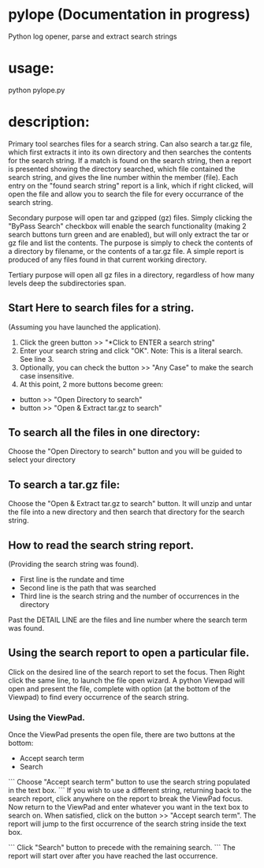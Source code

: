 # pylope (Documentation in progress)
Python log opener, parse and extract search strings

# usage: 
python pylope.py

# description: 
Primary tool searches files for a search string. Can also search a tar.gz file, which first extracts it into its own directory and then searches the contents for the search string. If a match is found on the search string, then a report is presented showing the directory searched, which file contained the search string, and gives the line number within the member (file). Each entry on the "found search string" report is a link, which if right clicked, will open the file and allow you to search the file for every occurrance of the search string.

Secondary purpose will open tar and gzipped (gz) files. Simply clicking the "ByPass Search" checkbox will enable the search functionality (making 2 search buttons turn green and are enabled), but will only extract the tar or gz file and list the contents. The purpose is simply to check the contents of a directory by filename, or the contents of a tar.gz file. A simple report is produced of any files found in that current working directory.

Tertiary purpose will open all gz files in a directory, regardless of how many levels deep the subdirectories span.

## Start Here to search files for a string.
(Assuming you have launched the application).
1. Click the green button >> "*Click to ENTER a search string"
2. Enter your search string and click "OK". Note: This is a literal search. See line 3.
3. Optionally, you can check the button >> "Any Case" to make the search case insensitive.
4. At this point, 2 more buttons become green:
<ul>
<li>button >> "Open Directory to search"</li>
<li>button >> "Open & Extract tar.gz to search"</li>
</ul>

## To search all the files in one directory:
Choose the "Open Directory to search" button and you will be guided to select your directory

## To search a tar.gz file:
Choose the "Open & Extract tar.gz to search" button. It will unzip and untar the file into a new directory and then search that directory for the search string.

## How to read the search string report.
(Providing the search string was found).
<ul>
<li>First line is the rundate and time</li>
<li>Second line is the path that was searched</li>
<li>Third line is the search string and the number of occurrences in the directory</li>
</ul>

Past the DETAIL LINE are the files and line number where the search term was found.

## Using the search report to open a particular file.
Click on the desired line of the search report to set the focus. Then Right click the same line, to launch the file open wizard. A python Viewpad will open and present the file, complete with option (at the bottom of the Viewpad) to find every occurrence of the search string.

### Using the ViewPad.
Once the ViewPad presents the open file, there are two buttons at the bottom:
<ul>
<li>Accept search term</li>
<li>Search</li>
</ul>
``` Choose "Accept search term" button to use the search string populated in the text box. ```
If you wish to use a different string, returning back to the search report, click anywhere on the report to break the ViewPad focus. Now return to the ViewPad and enter whatever you want in the text box to search on. When satisfied, click on the button >> "Accept search term". The report will jump to the first occurrence of the search string inside the text box.
<p></p>
```   Click "Search" button to precede with the remaining search.   ```
The report will start over after you have reached the last occurrence.
